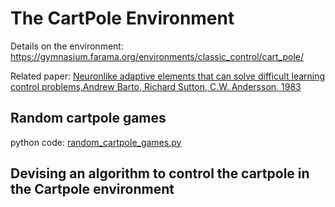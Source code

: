 # The CartPole Environment

Details on the environment: https://gymnasium.farama.org/environments/classic_control/cart_pole/

Related paper: [Neuronlike adaptive elements that can solve difficult learning control problems,Andrew Barto, Richard Sutton, C.W. Andersson, 1983](https://github.com/dimitarpg13/gymnasium-demo/blob/main/docs/Neuronlike_adaptive_elements_that_can_solve_difficult_learning_control_problems_Barto1983.pdf)

## Random cartpole games

python code: [random_cartpole_games.py](https://github.com/dimitarpg13/gymnasium-demo/blob/main/gymnasium_demo/random_cartpole_games.py)


## Devising an algorithm to control the cartpole in the Cartpole environment



